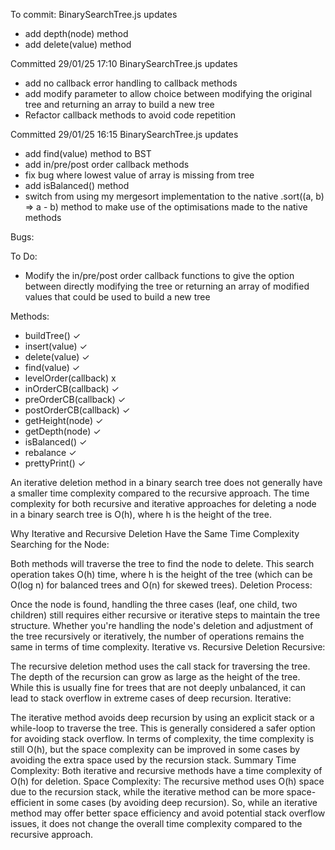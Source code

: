 To commit:
BinarySearchTree.js updates

 - add depth(node) method
 - add delete(value) method


Committed 29/01/25 17:10
BinarySearchTree.js updates

 - add no callback error handling to callback methods
 - add modify parameter to allow choice between modifying the original tree and returning 
   an array to build a new tree
 - Refactor callback methods to avoid code repetition

Committed 29/01/25 16:15
BinarySearchTree.js updates

 - add find(value) method to BST
 - add in/pre/post order callback methods
 - fix bug where lowest value of array is missing from tree
 - add isBalanced() method
 - switch from using my mergesort implementation to the native .sort((a, b) => a - b) method to make use of the optimisations made to the native methods



Bugs:

To Do:
 - Modify the in/pre/post order callback functions to give the option between directly modifying the tree or returning an array of modified values that could be used to build a new tree


Methods:

- buildTree() ✓
- insert(value) ✓
- delete(value) ✓
- find(value) ✓
- levelOrder(callback) x
- inOrderCB(callback) ✓
- preOrderCB(callback) ✓
- postOrderCB(callback) ✓
- getHeight(node) ✓
- getDepth(node) ✓
- isBalanced() ✓
- rebalance ✓
- prettyPrint() ✓



An iterative deletion method in a binary search tree does not generally have a smaller time complexity compared to the recursive approach. The time complexity for both recursive and iterative approaches for deleting a node in a binary search tree is O(h), where h is the height of the tree.

Why Iterative and Recursive Deletion Have the Same Time Complexity
Searching for the Node:

Both methods will traverse the tree to find the node to delete.
This search operation takes O(h) time, where h is the height of the tree (which can be O(log n) for balanced trees and O(n) for skewed trees).
Deletion Process:

Once the node is found, handling the three cases (leaf, one child, two children) still requires either recursive or iterative steps to maintain the tree structure.
Whether you're handling the node's deletion and adjustment of the tree recursively or iteratively, the number of operations remains the same in terms of time complexity.
Iterative vs. Recursive Deletion
Recursive:

The recursive deletion method uses the call stack for traversing the tree.
The depth of the recursion can grow as large as the height of the tree.
While this is usually fine for trees that are not deeply unbalanced, it can lead to stack overflow in extreme cases of deep recursion.
Iterative:

The iterative method avoids deep recursion by using an explicit stack or a while-loop to traverse the tree.
This is generally considered a safer option for avoiding stack overflow.
In terms of complexity, the time complexity is still O(h), but the space complexity can be improved in some cases by avoiding the extra space used by the recursion stack.
Summary
Time Complexity: Both iterative and recursive methods have a time complexity of O(h) for deletion.
Space Complexity: The recursive method uses O(h) space due to the recursion stack, while the iterative method can be more space-efficient in some cases (by avoiding deep recursion).
So, while an iterative method may offer better space efficiency and avoid potential stack overflow issues, it does not change the overall time complexity compared to the recursive approach.